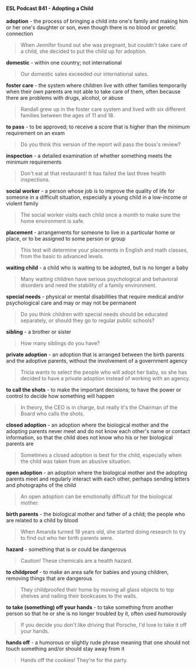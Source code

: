 #### ESL Podcast 841 - Adopting a Child

**adoption** - the process of bringing a child into one's family and making him or
her one's daughter or son, even though there is no blood or genetic connection

> When Jennifer found out she was pregnant, but couldn't take care of a child,
she decided to put the child up for adoption.

**domestic** - within one country; not international

> Our domestic sales exceeded our international sales.

**foster care** - the system where children live with other families temporarily when
their own parents are not able to take care of them, often because there are
problems with drugs, alcohol, or abuse

> Randall grew up in the foster care system and lived with six different families
between the ages of 11 and 18.

**to pass** - to be approved; to receive a score that is higher than the minimum
requirement on an exam

> Do you think this version of the report will pass the boss's review?

**inspection** - a detailed examination of whether something meets the minimum
requirements

> Don't eat at that restaurant! It has failed the last three health inspections.

**social worker** - a person whose job is to improve the quality of life for someone
in a difficult situation, especially a young child in a low-income or violent family

> The social worker visits each child once a month to make sure the home
environment is safe.

**placement** - arrangements for someone to live in a particular home or place, or
to be assigned to some person or group

> This test will determine your placements in English and math classes, from the
basic to advanced levels.

**waiting child** - a child who is waiting to be adopted, but is no longer a baby

> Many waiting children have serious psychological and behavioral disorders and
need the stability of a family environment.

**special needs** - physical or mental disabilities that require medical and/or
psychological care and may or may not be permanent

> Do you think children with special needs should be educated separately, or
should they go to regular public schools?

**sibling** - a brother or sister

> How many siblings do you have?

**private adoption** - an adoption that is arranged between the birth parents and
the adoptive parents, without the involvement of a government agency

> Tricia wants to select the people who will adopt her baby, so she has decided to
have a private adoption instead of working with an agency.

**to call the shots** - to make the important decisions; to have the power or control
to decide how something will happen

> In theory, the CEO is in charge, but really it's the Chairman of the Board who
calls the shots.

**closed adoption** - an adoption where the biological mother and the adopting
parents never meet and do not know each other's name or contact information,
so that the child does not know who his or her biological parents are

> Sometimes a closed adoption is best for the child, especially when the child
was taken from an abusive situation.

**open adoption** - an adoption where the biological mother and the adopting
parents meet and regularly interact with each other, perhaps sending letters and
photographs of the child

> An open adoption can be emotionally difficult for the biological mother.

**birth parents** - the biological mother and father of a child; the people who are
related to a child by blood

> When Amanda turned 18 years old, she started doing research to try to find out
who her birth parents were.

**hazard** - something that is or could be dangerous

> Caution! These chemicals are a health hazard.

**to childproof** - to make an area safe for babies and young children, removing
things that are dangerous

> They childproofed their home by moving all glass objects to top shelves and
nailing their bookcases to the walls.

**to take (something) off your hands** - to take something from another person
so that he or she is no longer troubled by it, often used humorously

> If you decide you don't like driving that Porsche, I'd love to take it off your
hands.

**hands off** - a humorous or slightly rude phrase meaning that one should not
touch something and/or should stay away from it

> Hands off the cookies! They're for the party.


